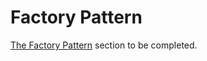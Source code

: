 # Factory Pattern

[The Factory Pattern](https://addyosmani.com/resources/essentialjsdesignpatterns/book/#factorypatternjavascript) section to be completed.